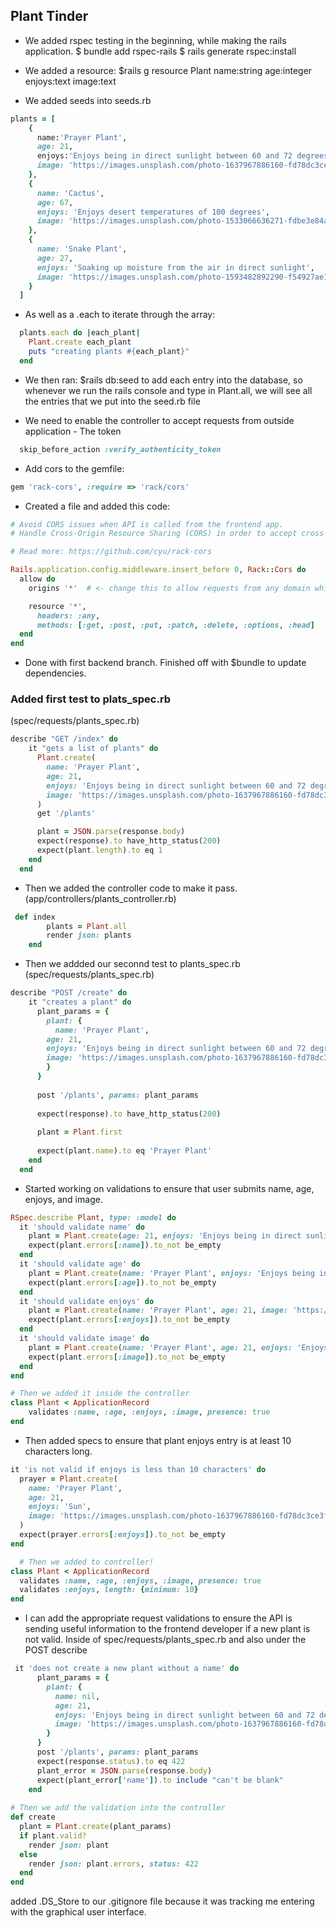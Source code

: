 ## Plant Tinder 

- We added rspec testing in the beginning, while making the rails application.
$ bundle add rspec-rails
$ rails generate rspec:install

- We added a resource: $rails g resource Plant name:string age:integer enjoys:text image:text

- We added seeds into seeds.rb
```rb
plants = [
    {
      name:'Prayer Plant',
      age: 21,
      enjoys:'Enjoys being in direct sunlight between 60 and 72 degrees',
      image: 'https://images.unsplash.com/photo-1637967886160-fd78dc3ce3f5?ixlib=rb-4.0.3&ixid=M3wxMjA3fDB8MHxzZWFyY2h8MTV8fHByYXllciUyMHBsYW50c3xlbnwwfHwwfHx8MA%3D%3D&auto=format&fit=crop&w=400&q=60'
    },
    {
      name: 'Cactus',
      age: 67,
      enjoys: 'Enjoys desert temperatures of 100 degrees',
      image: 'https://images.unsplash.com/photo-1533066636271-fdbe3e84ad80?ixlib=rb-4.0.3&ixid=M3wxMjA3fDB8MHxzZWFyY2h8Mnx8Y2FjdHVzfGVufDB8fDB8fHww&auto=format&fit=crop&w=400&q=60'
    },
    {
      name: 'Snake Plant',
      age: 27,
      enjoys: 'Soaking up moisture from the air in direct sunlight',
      image: 'https://images.unsplash.com/photo-1593482892290-f54927ae1bb6?ixlib=rb-4.0.3&ixid=M3wxMjA3fDB8MHxzZWFyY2h8Mnx8U25ha2UlMjBwbGFudHxlbnwwfHwwfHx8MA%3D%3D&auto=format&fit=crop&w=400&q=60'
    }
  ]
```

- As well as a .each to iterate through the array:
```rb
  plants.each do |each_plant|
    Plant.create each_plant
    puts "creating plants #{each_plant}"
  end
```

- We then ran: $rails db:seed to add each entry into the database, so whenever we run the rails console and type in Plant.all, we will see all the entries that we put into the seed.rb file

- We need to enable the controller to accept requests from outside application - The token
```rb
  skip_before_action :verify_authenticity_token
```

- Add cors to the gemfile: 
```rb
gem 'rack-cors', :require => 'rack/cors'
```

- Created a file and added this code: 
```rb 
# Avoid CORS issues when API is called from the frontend app.
# Handle Cross-Origin Resource Sharing (CORS) in order to accept cross-origin AJAX requests.

# Read more: https://github.com/cyu/rack-cors

Rails.application.config.middleware.insert_before 0, Rack::Cors do
  allow do
    origins '*'  # <- change this to allow requests from any domain while in development.

    resource '*',
      headers: :any,
      methods: [:get, :post, :put, :patch, :delete, :options, :head]
  end
end
```

- Done with first backend branch. Finished off with $bundle to update dependencies.

### Added first test to plats_spec.rb
(spec/requests/plants_spec.rb)

```rb
describe "GET /index" do
    it "gets a list of plants" do
      Plant.create(
        name: 'Prayer Plant',
        age: 21,
        enjoys: 'Enjoys being in direct sunlight between 60 and 72 degrees',
        image: 'https://images.unsplash.com/photo-1637967886160-fd78dc3ce3f5?ixlib=rb-4.0.3&ixid=M3wxMjA3fDB8MHxzZWFyY2h8MTV8fHByYXllciUyMHBsYW50c3xlbnwwfHwwfHx8MA%3D%3D&auto=format&fit=crop&w=400&q=60'
      )
      get '/plants'

      plant = JSON.parse(response.body)
      expect(response).to have_http_status(200)
      expect(plant.length).to eq 1
    end
  end
```

- Then we added the controller code to make it pass.
(app/controllers/plants_controller.rb)
```rb
 def index
        plants = Plant.all
        render json: plants
    end
```

- Then we addded our seconnd test to plants_spec.rb (spec/requests/plants_spec.rb)
```rb
describe "POST /create" do
    it "creates a plant" do
      plant_params = {
        plant: {
          name: 'Prayer Plant',
        age: 21,
        enjoys: 'Enjoys being in direct sunlight between 60 and 72 degrees',
        image: 'https://images.unsplash.com/photo-1637967886160-fd78dc3ce3f5?ixlib=rb-4.0.3&ixid=M3wxMjA3fDB8MHxzZWFyY2h8MTV8fHByYXllciUyMHBsYW50c3xlbnwwfHwwfHx8MA%3D%3D&auto=format&fit=crop&w=400&q=60'
        }
      }
  
      post '/plants', params: plant_params
  
      expect(response).to have_http_status(200)
  
      plant = Plant.first
  
      expect(plant.name).to eq 'Prayer Plant'
    end
  end
```

- Started working on validations to ensure that user submits name, age, enjoys, and image. 
```rb
RSpec.describe Plant, type: :model do
  it 'should validate name' do
    plant = Plant.create(age: 21, enjoys: 'Enjoys being in direct sunlight between 60 and 72 degrees', image: 'https://images.unsplash.com/photo-1637967886160-fd78dc3ce3f5?ixlib=rb-4.0.3&ixid=M3wxMjA3fDB8MHxzZWFyY2h8MTV8fHByYXllciUyMHBsYW50c3xlbnwwfHwwfHx8MA%3D%3D&auto=format&fit=crop&w=400&q=60')
    expect(plant.errors[:name]).to_not be_empty
  end
  it 'should validate age' do
    plant = Plant.create(name: 'Prayer Plant', enjoys: 'Enjoys being in direct sunlight between 60 and 72 degrees', image: 'https://images.unsplash.com/photo-1637967886160-fd78dc3ce3f5?ixlib=rb-4.0.3&ixid=M3wxMjA3fDB8MHxzZWFyY2h8MTV8fHByYXllciUyMHBsYW50c3xlbnwwfHwwfHx8MA%3D%3D&auto=format&fit=crop&w=400&q=60')
    expect(plant.errors[:age]).to_not be_empty
  end
  it 'should validate enjoys' do
    plant = Plant.create(name: 'Prayer Plant', age: 21, image: 'https://images.unsplash.com/photo-1637967886160-fd78dc3ce3f5?ixlib=rb-4.0.3&ixid=M3wxMjA3fDB8MHxzZWFyY2h8MTV8fHByYXllciUyMHBsYW50c3xlbnwwfHwwfHx8MA%3D%3D&auto=format&fit=crop&w=400&q=60')
    expect(plant.errors[:enjoys]).to_not be_empty
  end
  it 'should validate image' do
    plant = Plant.create(name: 'Prayer Plant', age: 21, enjoys: 'Enjoys being in direct sunlight between 60 and 72 degrees')
    expect(plant.errors[:image]).to_not be_empty
  end
end

# Then we added it inside the controller
class Plant < ApplicationRecord
    validates :name, :age, :enjoys, :image, presence: true
end
```

- Then added specs to ensure that plant enjoys entry is at least 10 characters long.
```rb
it 'is not valid if enjoys is less than 10 characters' do
  prayer = Plant.create(
    name: 'Prayer Plant',
    age: 21,
    enjoys: 'Sun',
    image: 'https://images.unsplash.com/photo-1637967886160-fd78dc3ce3f5?ixlib=rb-4.0.3&ixid=M3wxMjA3fDB8MHxzZWFyY2h8MTV8fHByYXllciUyMHBsYW50c3xlbnwwfHwwfHx8MA%3D%3D&auto=format&fit=crop&w=400&q=60'
  )
  expect(prayer.errors[:enjoys]).to_not be_empty
end

  # Then we added to controller!
class Plant < ApplicationRecord
  validates :name, :age, :enjoys, :image, presence: true
  validates :enjoys, length: {minimum: 10}
end
```

- I can add the appropriate request validations to ensure the API is sending useful information to the frontend developer if a new plant is not valid. Inside of spec/requests/plants_spec.rb and also under the POST describe
```rb
 it 'does not create a new plant without a name' do
      plant_params = {
        plant: {
          name: nil,
          age: 21,
          enjoys: 'Enjoys being in direct sunlight between 60 and 72 degrees',
          image: 'https://images.unsplash.com/photo-1637967886160-fd78dc3ce3f5?ixlib=rb-4.0.3&ixid=M3wxMjA3fDB8MHxzZWFyY2h8MTV8fHByYXllciUyMHBsYW50c3xlbnwwfHwwfHx8MA%3D%3D&auto=format&fit=crop&w=400&q=60'
        }
      }
      post '/plants', params: plant_params
      expect(response.status).to eq 422
      plant_error = JSON.parse(response.body)
      expect(plant_error['name']).to include "can't be blank"
    end
  
# Then we add the validation into the controller
def create
  plant = Plant.create(plant_params)
  if plant.valid?
    render json: plant
  else
    render json: plant.errors, status: 422
  end
end
```

added .DS_Store to our .gitignore file because it was tracking me entering with the graphical user interface.

